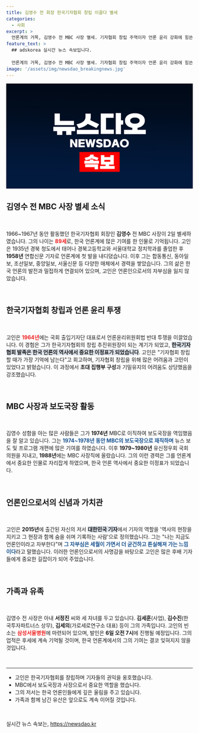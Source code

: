 ```yaml
---
title: 김영수 전 회장 한국기자협회 창립 이끌다 별세
categories:
  - 사회
excerpt: >
  언론계의 거목, 김영수 전 MBC 사장 별세. 기자협회 창립 주역이자 언론 윤리 강화에 힘쓴 그는 기자로서의 자부심을 간직한 채, 89세로 생을 마감했다.
feature_text: >
  ## adskorea 실시간 뉴스 속보입니다.

  언론계의 거목, 김영수 전 MBC 사장 별세. 기자협회 창립 주역이자 언론 윤리 강화에 힘쓴 그는 기자로서의 자부심을 간직한 채, 89세로 생을 마감했다.
image: '/assets/img/newsdao_breakingnews.jpg'
---
```


<p><img src="/assets/img/newsdao_breakingnews.jpg" alt="adskorea 속보" /></p>

<h2 data-ke-size="size26">김영수 전 MBC 사장 별세 소식</h2>

<p data-ke-size="size16">&nbsp;</p>

<p data-ke-size="size16">1966~1967년 동안 활동했던 한국기자협회 회장인 <b>김영수</b> 전 MBC 사장이 2일 별세하였습니다. 그의 나이는 <b><span style="color: #ee2323;">89세</span></b>로, 한국 언론계에 많은 기여를 한 인물로 기억됩니다. 고인은 1935년 경북 청도에서 태어나 경북고등학교와 서울대학교 정치학과를 졸업한 후 <b>1958년</b> 연합신문 기자로 언론계에 첫 발을 내디뎠습니다. 이후 그는 합동통신, 동아일보, 조선일보, 중앙일보, 서울신문 등 다양한 매체에서 경력을 쌓았습니다. 그의 삶은 한국 언론의 발전과 밀접하게 연결되어 있으며, 고인은 언론인으로서의 자부심을 잃지 않았습니다.</p>

<p data-ke-size="size16">&nbsp;</p>

<h2 data-ke-size="size26">한국기자협회 창립과 언론 윤리 투쟁</h2>

<p data-ke-size="size16">&nbsp;</p>

<p data-ke-size="size16">고인은 <b><span style="color: #ee2323;">1964년</span></b>에는 국회 출입기자단 대표로서 언론윤리위원회법 반대 투쟁을 이끌었습니다. 이 경험은 그가 한국기자협회의 창립 추진위원장이 되는 계기가 되었고, <b><span style="background-color: #21538527;">한국기자협회 발족은 한국 언론의 역사에서 중요한 이정표가 되었습니다</span></b>. 고인은 "기자협회 창립할 때가 가장 기억에 남는다"고 회고하며, 기자협회 창립을 위해 많은 어려움과 고민이 있었다고 밝혔습니다. 이 과정에서 <b>초대 집행부 구성</b>과 기밀유지의 어려움도 상당했음을 강조했습니다. </p>

<p data-ke-size="size16">&nbsp;</p>

<h2 data-ke-size="size26">MBC 사장과 보도국장 활동</h2>

<p data-ke-size="size16">&nbsp;</p>

<p data-ke-size="size16">김영수 성함을 아는 많은 사람들은 그가 <b>1974년</b> MBC로 이직하여 보도국장을 역임했음을 잘 알고 있습니다. 그는 <b><span style="color: #1a5490;">1974~1978년 동안 MBC의 보도국장으로 재직하며</span></b> 뉴스 보도 및 프로그램 개편에 많은 기여를 하였습니다. 이후 <b>1979~1980년</b> 유신정우회 국회의원을 지내고, <b>1988년</b>에는 MBC 사장직에 올랐습니다. 그의 이런 경력은 그를 언론계에서 중요한 인물로 자리잡게 하였으며, 한국 언론 역사에서 중요한 이정표가 되었습니다.</p>

<p data-ke-size="size16">&nbsp;</p>

<h2 data-ke-size="size26">언론인으로서의 신념과 가치관</h2>

<p data-ke-size="size16">&nbsp;</p>

<p data-ke-size="size16">고인은 <b>2015년</b>에 출간된 자신의 저서 <b><span style="background-color: #21538527;">대한민국 기자</span></b>에서 기자의 역할을 '역사의 현장을 지키고 그 현장과 함께 숨을 쉬며 기록하는 사람'으로 정의했습니다. 그는 "나는 지금도 언론인이라고 자부한다"며 <b><span style="color: #1a5490;">그 자부심은 세월이 가면서 더 굳건하고 튼실해져 가는 느낌이다</span></b>라고 말했습니다. 이러한 언론인으로서의 사명감을 바탕으로 고인은 많은 후배 기자들에게 중요한 길잡이가 되어 주었습니다.</p>

<p data-ke-size="size16">&nbsp;</p>

<h2 data-ke-size="size26">가족과 유족</h2>

<p data-ke-size="size16">&nbsp;</p>

<p data-ke-size="size16">김영수 전 사장은 아내 <b>서정진</b> 씨와 세 자녀를 두고 있습니다. <b>김세훈</b>(사업), <b>김수진</b>(한국투자파트너스 상무), <b>김세의</b>(가로세로연구소 대표) 등이 그의 가족입니다. 고인의 빈소는 <b><span style="color: #ee2323;">삼성서울병원</span></b>에 마련되어 있으며, 발인은 <b>6일 오전 7시</b>에 진행될 예정입니다. 그의 업적은 후세에 계속 기억될 것이며, 한국 언론계에서의 그의 기여는 결코 잊혀지지 않을 것입니다.</p>

<p data-ke-size="size16">&nbsp;</p>

<hr />

<ul>
  <li>고인은 한국기자협회를 창립하며 기자들의 권익을 옹호했습니다.</li>
  <li>MBC에서 보도국장과 사장으로서 중요한 역할을 했습니다.</li>
  <li>그의 저서는 한국 언론인들에게 깊은 울림을 주고 있습니다.</li>
  <li>가족과 함께 남긴 유산은 앞으로도 계속 이어질 것입니다.</li>
</ul>

<p data-ke-size="size16">&nbsp;</p>
실시간 뉴스 속보는, <a href="https://newsdao.kr" rel="dofollow">https://newsdao.kr</a>


